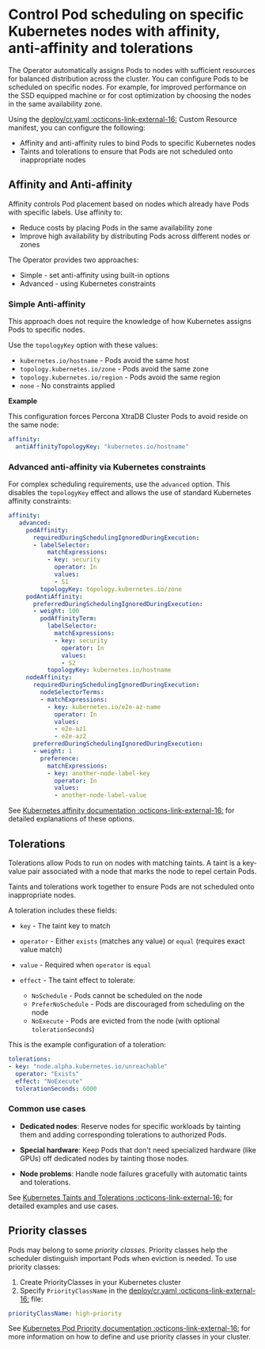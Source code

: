 # Control Pod scheduling on specific Kubernetes nodes with affinity, anti‑affinity and tolerations

The Operator automatically assigns Pods to nodes with sufficient resources for balanced distribution across the cluster. You can configure Pods to be scheduled on specific nodes. For example, for improved performance on the SSD
equipped machine or for cost optimization by choosing the nodes in the same availability zone.

Using the [deploy/cr.yaml :octicons-link-external-16:](https://github.com/percona/percona-server-mysql-operator/blob/v{{release}}/deploy/cr.yaml) Custom Resource manifest, you can configure the following:

* Affinity and anti-affinity rules to bind Pods to specific Kubernetes nodes
* Taints and tolerations to ensure that Pods are not scheduled onto inappropriate nodes

## Affinity and Anti-affinity

Affinity controls Pod placement based on nodes which already have Pods with specific labels. Use affinity to:

* Reduce costs by placing Pods in the same availability zone
* Improve high availability by distributing Pods across different nodes or zones

The Operator provides two approaches:

* Simple - set anti-affinity using built-in options
* Advanced - using Kubernetes constraints

### Simple Anti-affinity

This approach does not require the knowledge of how Kubernetes assigns Pods to specific nodes.

Use the `topologyKey` option with these values:

* `kubernetes.io/hostname` - Pods avoid the same host
* `topology.kubernetes.io/zone` - Pods avoid the same zone  
* `topology.kubernetes.io/region` - Pods avoid the same region
* `none` - No constraints applied

**Example** 

This configuration forces Percona XtraDB Cluster Pods to avoid reside on the same node:

```yaml
affinity:
  antiAffinityTopologyKey: "kubernetes.io/hostname"
```

### Advanced anti-affinity via Kubernetes constraints

For complex scheduling requirements, use the `advanced` option. This disables the `topologyKey` effect and allows the use of standard Kubernetes affinity constraints:

```yaml
affinity:
   advanced:
     podAffinity:
       requiredDuringSchedulingIgnoredDuringExecution:
       - labelSelector:
           matchExpressions:
           - key: security
             operator: In
             values:
             - S1
         topologyKey: topology.kubernetes.io/zone
     podAntiAffinity:
       preferredDuringSchedulingIgnoredDuringExecution:
       - weight: 100
         podAffinityTerm:
           labelSelector:
             matchExpressions:
             - key: security
               operator: In
               values:
               - S2
           topologyKey: kubernetes.io/hostname
     nodeAffinity:
       requiredDuringSchedulingIgnoredDuringExecution:
         nodeSelectorTerms:
         - matchExpressions:
           - key: kubernetes.io/e2e-az-name
             operator: In
             values:
             - e2e-az1
             - e2e-az2
       preferredDuringSchedulingIgnoredDuringExecution:
       - weight: 1
         preference:
           matchExpressions:
           - key: another-node-label-key
             operator: In
             values:
             - another-node-label-value
```

See [Kubernetes affinity documentation :octicons-link-external-16:](https://kubernetes.io/docs/concepts/configuration/assign-pod-node/#inter-pod-affinity-and-anti-affinity-beta-feature) for detailed explanations of these options.

## Tolerations

Tolerations allow Pods to run on nodes with matching taints. A taint is a key-value pair associated with a node that marks the node to repel certain Pods.

Taints and tolerations work together to ensure Pods are not scheduled onto inappropriate nodes.

A toleration includes these fields:

* `key` - The taint key to match
* `operator` - Either `exists` (matches any value) or `equal` (requires exact value match)
* `value` - Required when `operator` is `equal`
* `effect` - The taint effect to tolerate:

  * `NoSchedule` - Pods cannot be scheduled on the node
  * `PreferNoSchedule` - Pods are discouraged from scheduling on the node
  * `NoExecute` - Pods are evicted from the node (with optional `tolerationSeconds`)

This is the example configuration of a toleration:

```yaml
tolerations:
- key: "node.alpha.kubernetes.io/unreachable"
  operator: "Exists"
  effect: "NoExecute"
  tolerationSeconds: 6000
```

### Common use cases

* **Dedicated nodes**: Reserve nodes for specific workloads by tainting them and adding corresponding tolerations to authorized Pods.

* **Special hardware**: Keep Pods that don't need specialized hardware (like GPUs) off dedicated nodes by tainting those nodes.

* **Node problems**: Handle node failures gracefully with automatic taints and tolerations.

See [Kubernetes Taints and Tolerations :octicons-link-external-16:](https://kubernetes.io/docs/concepts/scheduling-eviction/taint-and-toleration/) for detailed examples and use cases.

## Priority classes

Pods may belong to some *priority classes*. Priority classes help the scheduler distinguish important Pods when eviction is needed. To use priority classes:

1. Create PriorityClasses in your Kubernetes cluster
2. Specify `PriorityClassName` in the [deploy/cr.yaml :octicons-link-external-16:](https://github.com/percona/percona-server-mysql-operator/blob/v{{release}}/deploy/cr.yaml) file:

```yaml
priorityClassName: high-priority
```

See [Kubernetes Pod Priority documentation :octicons-link-external-16:](https://kubernetes.io/docs/concepts/configuration/pod-priority-preemption) for more information on how to define and use priority classes in your cluster.
